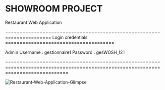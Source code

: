 # SHOWROOM PROJECT
 Restaurant Web Application
 
 ======================================================================  Login credentials   ======================================
 
 Admin Username : gestionnaire1
 Password : gesWOSH_!21
 
 ==================================================================================================================================
 
![Restaurant-Web-Application-Glimpse](https://user-images.githubusercontent.com/43496871/119256033-eda31380-bbbe-11eb-93fb-5f897aeb6f8d.JPG)

 
 
